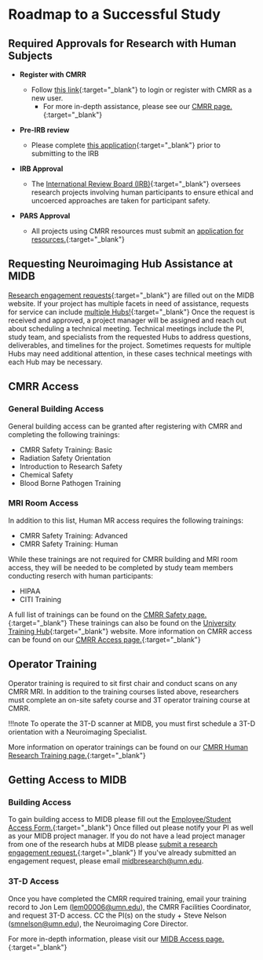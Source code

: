 # Roadmap to a Successful Study


## Required Approvals for Research with Human Subjects
- **Register with CMRR**
    - Follow [this link](https://www.cmrr.umn.edu/access/){:target="_blank"} to login or register with CMRR as a new user.
        - For more in-depth assistance, please see our [CMRR page.](../cmrr/user.md){:target="_blank"}

- **Pre-IRB review**
    - Please complete [this application](https://www.cmrr.umn.edu/preirb/){:target="_blank"} prior to submitting to the IRB

- **IRB Approval**
    - The [International Review Board (IRB)](https://research.umn.edu/units/irb){:target="_blank"} oversees research projects involving human participants to ensure ethical and uncoerced approaches are taken for participant safety.

- **PARS Approval**
    - All projects using CMRR resources must submit an [application for resources.](https://www.cmrr.umn.edu/newuser/pars_overview.php){:target="_blank"}

## Requesting Neuroimaging Hub Assistance at MIDB
[Research engagement requests](https://midb.umn.edu/research-services/engage-midb-service-hubs/process-engagement-request){:target="_blank"} are filled out on the MIDB website. If your project has multiple facets in need of assistance, requests for service can include [multiple Hubs!](../start/midb-over.md){:target="_blank"} Once the request is received and approved, a project manager will be assigned and reach out about scheduling a technical meeting. Technical meetings include the PI, study team, and specialists from the requested Hubs to address questions, deliverables, and timelines for the project. Sometimes requests for multiple Hubs may need additional attention, in these cases technical meetings with each Hub may be necessary.

## CMRR Access

### General Building Access
General building access can be granted after registering with CMRR and completing the following trainings:

- CMRR Safety Training: Basic
- Radiation Safety Orientation
- Introduction to Research Safety
- Chemical Safety
- Blood Borne Pathogen Training

### MRI Room Access
In addition to this list, Human MR access requires the following trainings:

- CMRR Safety Training: Advanced 
- CMRR Safety Training: Human

While these trainings are not required for CMRR building and MRI room access, they will be needed to be completed by study team members conducting reserch with human participants:

- HIPAA
- CITI Training

A full list of trainings can be found on the [CMRR Safety page.](https://www.cmrr.umn.edu/safety/){:target="_blank"} These trainings can also be found on the [University Training Hub](https://training.umn.edu/){:target="_blank"} website.
More information on CMRR access can be found on our [CMRR Access page.](../cmrr/user.md){:target="_blank"}

## Operator Training
Operator training is required to sit first chair and conduct scans on any CMRR MRI. In addition to the training courses listed above, researchers must complete an on-site safety course and 3T operator training course at CMRR.

!!!note
    To operate the 3T-D scanner at MIDB, you must first schedule a 3T-D orientation with a Neuroimaging Specialist.

More information on operator trainings can be found on our [CMRR Human Research Training page.](../cmrr/operator.md){:target="_blank"}

## Getting Access to MIDB
### Building Access
To gain building access to MIDB please fill out the [Employee/Student Access Form.](https://facilities.umn.edu/our-services/research-facility-support-services-rfss/rfss-building-access/rfss-research-building){:target="_blank"} Once filled out please notify your PI as well as your MIDB project manager. If you do not have a lead project manager from one of the research hubs at MIDB please [submit a research engagement request.](https://midb.umn.edu/research-services/engage-midb-service-hubs/process-engagement-request){:target="_blank"} If you've already submitted an engagement request, please email midbresearch@umn.edu.

### 3T-D Access
Once you have completed the CMRR required training, email your training record to Jon Lem (lem00006@umn.edu), the CMRR Facilities Coordinator, and request 3T-D access. CC the PI(s) on the study + Steve Nelson (smnelson@umn.edu), the Neuroimaging Core Director. 

For more in-depth information, please visit our [MIDB Access page.](../midb/midbaccess.md){:target="_blank"}

